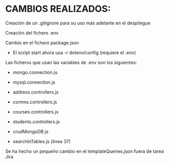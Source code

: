 # CAMBIOS REALIZADOS:

Creación de un .gitignore para su uso más adelante en el despliegue

Creación del fichero .env

Cambio en el fichero package.json
- El script start ahora usa -r dotenv/config (requiere el .env)

Las ficheros que usan las variables de .env son los siguientes:
- mongo.connection.js
- mysql.connection.js

- address.controllers.js
- comms.controllers.js
- courses.controllers.js
- students.controllers.js

- crudMongoDB.js
- searchInTables.js (linea 37)

Se ha hecho un pequeño cambio en el templateQueries.json fuera de tarea Jira